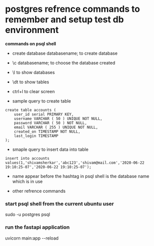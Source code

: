 # **postgres refrence commands to remember and setup test db environment**

**commands on psql shell**
- create database databasename;  to create database

- \c databasename; to choose the database created

- \l to show databases

- \dt to show tables

- ctrl+l to clear screen

- sample query to create table 
```
create table accounts (
	user_id serial PRIMARY KEY,
	username VARCHAR ( 50 ) UNIQUE NOT NULL,
	password VARCHAR ( 50 ) NOT NULL,
	email VARCHAR ( 255 ) UNIQUE NOT NULL,
	created_on TIMESTAMP NOT NULL,
    last_login TIMESTAMP 
);
```
- smaple query to insert data into table 
```
insert into accounts values(1,'shivamsherkar','abc123','shivam@mail.com','2020-06-22 19:10:25-07','2020-06-22 19:10:25-07');
```

- name appear before the hashtag in psql shell is the database name which is in use

- other refrence commands

### **start psql shell from the current ubuntu user**
sudo -u postgres psql 

### **run the fastapi application**
uvicorn main:app --reload

### 


